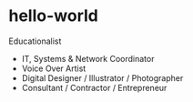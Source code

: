 # hello-world
Educationalist 
- IT, Systems & Network Coordinator
- Voice Over Artist  
- Digital Designer / Illustrator / Photographer
- Consultant / Contractor / Entrepreneur
